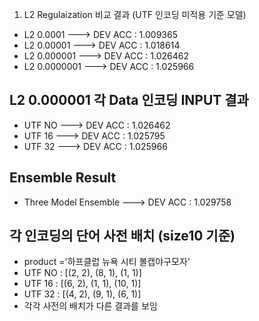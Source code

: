 
1. L2 Regulaization 비교 결과 (UTF 인코딩 미적용 기준 모델)
  - L2 0.0001     ---> DEV ACC : 1.009365
  - L2 0.00001    ---> DEV ACC : 1.018614
  - L2 0.000001   ---> DEV ACC : 1.026462 
  - L2 0.0000001  ---> DEV ACC : 1.025966


## L2 0.000001 각 Data 인코딩 INPUT 결과
  - UTF NO  ---> DEV ACC : 1.026462 
  - UTF 16  ---> DEV ACC : 1.025795
  - UTF 32  ---> DEV ACC : 1.025966


## Ensemble Result
  - Three Model Ensemble  ---> DEV ACC : 1.029758


## 각 인코딩의 단어 사전 배치 (size10 기준)
  - product ='하프클럽 뉴욕 시티 볼캡야구모자'
  - UTF NO : [(2, 2), (8, 1), (1, 1)]
  - UTF 16 : [(6, 2), (1, 1), (10, 1)]
  - UTF 32 : [(4, 2), (9, 1), (6, 1)]
  - 각각 사전의 배치가 다른 결과를 보임
